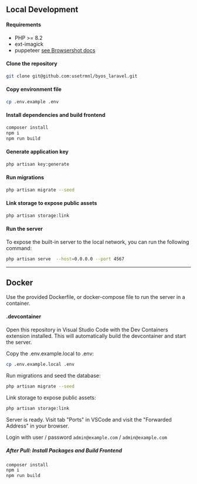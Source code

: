 ## Local Development

#### Requirements

* PHP >= 8.2
* ext-imagick
* puppeteer [see Browsershot docs](https://spatie.be/docs/browsershot/v4/requirements)

#### Clone the repository

```bash
git clone git@github.com:usetrmnl/byos_laravel.git
```

#### Copy environment file

```bash
cp .env.example .env
```

#### Install dependencies and build frontend

```bash
composer install
npm i
npm run build
```

#### Generate application key

```bash
php artisan key:generate
```

#### Run migrations

```bash
php artisan migrate --seed
```

#### Link storage to expose public assets

```bash
php artisan storage:link
```

#### Run the server

To expose the built-in server to the local network, you can run the following command:

```bash
php artisan serve  --host=0.0.0.0 --port 4567
```

---

## Docker
Use the provided Dockerfile, or docker-compose file to run the server in a container.

#### .devcontainer

Open this repository in Visual Studio Code with the Dev Containers extension installed. This will automatically build the devcontainer and start the server.

Copy the .env.example.local to .env:

```bash
cp .env.example.local .env
```

Run migrations and seed the database:

```bash
php artisan migrate --seed
```

Link storage to expose public assets:

```bash
php artisan storage:link
```

Server is ready. Visit tab "Ports" in VSCode and visit the "Forwarded Address" in your browser.

Login with user / password `admin@example.com` / `admin@example.com`

##### After Pull: Install Packages and Build Frontend

```bash
composer install
npm i
npm run build
```
